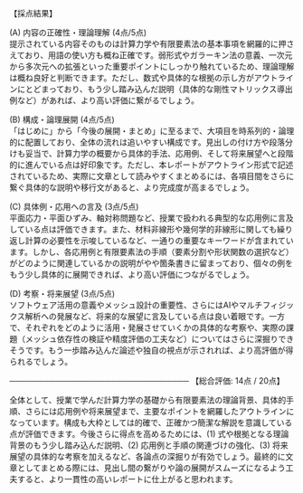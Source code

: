 【採点結果】

(A) 内容の正確性・理論理解 (4点/5点)  
提示されている内容そのものは計算力学や有限要素法の基本事項を網羅的に押さえており、用語の使い方も概ね正確です。弱形式やガラーキン法の意義、一次元から多次元への拡張といった重要ポイントにしっかり触れているため、理論理解は概ね良好と判断できます。ただし、数式や具体的な根拠の示し方がアウトラインにとどまっており、もう少し踏み込んだ説明（具体的な剛性マトリックス導出例など）があれば、より高い評価に繋がるでしょう。

(B) 構成・論理展開 (4点/5点)  
「はじめに」から「今後の展開・まとめ」に至るまで、大項目を時系列的・論理的に配置しており、全体の流れは追いやすい構成です。見出しの付け方や段落分けも妥当で、計算力学の概要から具体的手法、応用例、そして将来展望へと段階的に進んでいる点は好印象です。ただし、本レポートがアウトライン形式で記述されているため、実際に文章として読みやすくまとめるには、各項目間をさらに繋ぐ具体的な説明や移行文があると、より完成度が高まるでしょう。

(C) 具体例・応用への言及 (3点/5点)  
平面応力・平面ひずみ、軸対称問題など、授業で扱われる典型的な応用例に言及している点は評価できます。また、材料非線形や幾何学的非線形に関しても繰り返し計算の必要性を示唆しているなど、一通りの重要なキーワードが含まれています。しかし、各応用例と有限要素法の手順（要素分割や形状関数の選択など）がどのように関連しているかの説明がやや箇条書きに留まっており、個々の例をもう少し具体的に展開できれば、より高い評価につながるでしょう。

(D) 考察・将来展望 (3点/5点)  
ソフトウェア活用の意義やメッシュ設計の重要性、さらにはAIやマルチフィジックス解析への発展など、将来的な展望に言及している点は良い着眼です。一方で、それぞれをどのように活用・発展させていくかの具体的な考察や、実際の課題（メッシュ依存性の検証や精度評価の工夫など）についてはさらに深掘りできそうです。もう一歩踏み込んだ論述や独自の視点が示されれば、より高評価が得られるでしょう。

────────────────────────────────
【総合評価: 14点 / 20点】

全体として、授業で学んだ計算力学の基礎から有限要素法の理論背景、具体的手順、さらには応用例や将来展望まで、主要なポイントを網羅したアウトラインになっています。構成も大枠としては的確で、正確かつ簡潔な解説を意識している点が評価できます。今後さらに得点を高めるためには、(1) 式や根拠となる理論背景のもう少し踏み込んだ説明、(2) 応用例と手順の関連づけの強化、(3) 将来展望の具体的な考察を加えるなど、各論点の深掘りが有効でしょう。最終的に文章としてまとめる際には、見出し間の繋がりや論の展開がスムーズになるよう工夫すると、より一貫性の高いレポートに仕上がると思われます。
